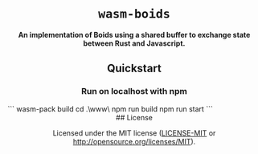 <div align="center">

  <h1><code>wasm-boids</code></h1>

  <strong>An implementation of Boids using a shared buffer to exchange state between Rust and Javascript.</strong>


## Quickstart

### Run on localhost with npm
</div>
<div>
```
wasm-pack build
cd .\www\
npm run build
npm run start
```
</div>
<div align="center">
## License

Licensed under the MIT license ([LICENSE-MIT](LICENSE-MIT) or http://opensource.org/licenses/MIT).
</div>